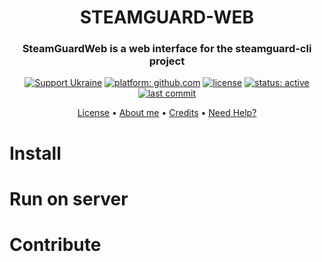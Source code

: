 
<h1 align="center">STEAMGUARD-WEB</h1>
<h3 align="center">SteamGuardWeb is a web interface for the steamguard-cli project</h3>

<p align="center">
    <a href="https://www.gov.uk/government/news/ukraine-what-you-can-do-to-help"><img src="https://badgen.net/badge/support/UKRAINE/?color=0057B8&labelColor=FFD700" alt="Support Ukraine"></a>
    <a href="https://github.com"><img src="https://img.shields.io/badge/platform-github.com-blue.svg" alt="platform: github.com"></a>
    <a href="https://github.com/twbs/bootstrap/blob/v4-dev/LICENSE"><img src="https://img.shields.io/github/license/twbs/bootstrap.svg" alt="license"></a>
    <a href="https://github.com/nqtronix/git-template/blob/master/badges.md#project-status"><img src="https://img.shields.io/badge/status-active-brightgreen.svg" alt="status: active"></a>
    <a href="https://github.com/salko-ua/STEAMGUARD-WEB/commits/main"><img src="https://img.shields.io/github/last-commit/salko-ua/IDEAS-FOR-FUTURE-PROJECTS.svg" alt="last commit"></a>
</p>

<p align="center">
  <a href="https://github.com/salko-ua/STEAMGUARD-WEB/blob/main/LICENSE">License</a> •
  <a href="https://salko-ua.de/">About me</a> •
  <a href="https://salko-ua.de/credits">Credits</a> •
  <a href="https://t.me/salkooua">Need Help?</a> 
</p>

# Install

# Run on server

# Contribute